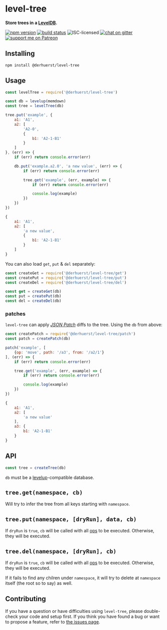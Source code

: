 # level-tree

**Store trees in a [LevelDB](https://github.com/level/levelup).**

[![npm version](https://img.shields.io/npm/v/@derhuerst/level-tree.svg)](https://www.npmjs.com/package/@derhuerst/level-tree)
[![build status](https://img.shields.io/travis/derhuerst/level-tree.svg)](https://travis-ci.org/derhuerst/level-tree)
![ISC-licensed](https://img.shields.io/github/license/derhuerst/level-tree.svg)
[![chat on gitter](https://badges.gitter.im/derhuerst.svg)](https://gitter.im/derhuerst)
[![support me on Patreon](https://img.shields.io/badge/support%20me-on%20patreon-fa7664.svg)](https://patreon.com/derhuerst)


## Installing

```shell
npm install @derhuerst/level-tree
```


## Usage

```js
const levelTree = require('@derhuerst/level-tree')

const db = levelup(memdown)
const tree = levelTree(db)

tree.put('example', {
	a1: 'A1',
	a2: [
		'A2-0',
		{
			b1: 'A2-1-B1'
		}
	]
}, (err) => {
	if (err) return console.error(err)

	db.put('example.a2.0', 'a new value', (err) => {
		if (err) return console.error(err)

		tree.get('example', (err, example) => {
			if (err) return console.error(err)

			console.log(example)
		})
	})
})
```

```js
{
	a1: 'A1',
	a2: [
		'a new value',
		{
			b1: 'A2-1-B1'
		}
	]
}
```

You can also load `get`, `put` & `del` separately:

```js
const createGet = require('@derhuerst/level-tree/get')
const createPut = require('@derhuerst/level-tree/put')
const createDel = require('@derhuerst/level-tree/del')

const get = createGet(db)
const put = createPut(db)
const del = createDel(db)
```

### patches

`level-tree` can apply [*JSON Patch*](http://jsonpatch.com/) diffs to the tree. Using the `db` from above:

```js
const createPatch = require('@derhuerst/level-tree/patch')
const patch = createPatch(db)

patch('example', [
	{op: 'move', path: '/a3', from: '/a2/1'}
], (err) => {
	if (err) return console.error(err)

	tree.get('example', (err, example) => {
		if (err) return console.error(err)

		console.log(example)
	})
})
```

```js
{
	a1: 'A1',
	a2: [
		'a new value'
	],
	a3: {
		b1: 'A2-1-B1'
	}
}
```


## API

```js
const tree = createTree(db)
```

`db` must be a [levelup](https://www.npmjs.com/package/levelup)-compatible database.

## `tree.get(namespace, cb)`

Will try to infer the tree from all keys starting with `namespace`.

## `tree.put(namespace, [dryRun], data, cb)`

If `dryRun` is `true`, `cb` will be called with all [ops](https://www.npmjs.com/package/levelup#batch) to be executed. Otherwise, they will be executed.

## `tree.del(namespace, [dryRun], cb)`

If `dryRun` is `true`, `cb` will be called with all [ops](https://www.npmjs.com/package/levelup#batch) to be executed. Otherwise, they will be executed.

If it fails to find any chilren under `namespace`, it will try to delete at `namespace` itself (the root so to say) as well.


## Contributing

If you have a question or have difficulties using `level-tree`, please double-check your code and setup first. If you think you have found a bug or want to propose a feature, refer to [the issues page](https://github.com/derhuerst/level-tree/issues).
